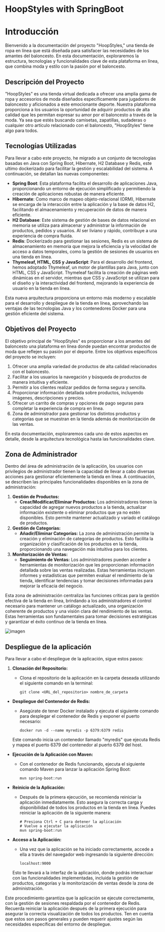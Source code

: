 # HoopStyles with SpringBoot

# Introducción

Bienvenido a la documentación del proyecto "HoopStyles," una tienda de ropa en línea que está diseñada para satisfacer las necesidades de los amantes del baloncesto. En esta documentación, exploraremos la estructura, tecnologías y funcionalidades clave de esta plataforma en línea, que combina moda y estilo con la pasión por el baloncesto.

## Descripción del Proyecto

"HoopStyles" es una tienda virtual dedicada a ofrecer una amplia gama de ropa y accesorios de moda diseñados específicamente para jugadores de baloncesto y aficionados a este emocionante deporte. Nuestra plataforma proporciona a los usuarios la oportunidad de adquirir productos de alta calidad que les permitan expresar su amor por el baloncesto a través de la moda. Ya sea que estés buscando camisetas, zapatillas, sudaderas o cualquier otro artículo relacionado con el baloncesto, "HoopStyles" tiene algo para todos.

## Tecnologías Utilizadas

Para llevar a cabo este proyecto, he migrado a un conjunto de tecnologías basadas en Java con Spring Boot, Hibernate, H2 Database y Redis, este ultimo dockerizado para facilitar la gestión y escalabilidad del sistema. A continuación, se detallan las nuevas componentes:

- **Spring Boot**: Esta plataforma facilita el desarrollo de aplicaciones Java, proporcionando un entorno de ejecución simplificado y permitiendo la creación de aplicaciones robustas de manera eficiente.
- **Hibernate**: Como marco de mapeo objeto-relacional (ORM), Hibernate se encarga de la interacción entre la aplicación y la base de datos H2, facilitando el almacenamiento y recuperación de datos de manera eficiente.
- **H2 Database**: Este sistema de gestión de bases de datos relacional en memoria se utiliza para almacenar y administrar la información de productos, pedidos y usuarios. Al ser liviano y rápido, contribuye a una experiencia de compra fluida.
- **Redis**: Dockerizado para gestionar las sesiones, Redis es un sistema de almacenamiento en memoria que mejora la eficiencia y la velocidad de acceso a datos temporales, como la gestión de sesiones de usuarios en una tienda en línea.
- **Thymeleaf, HTML, CSS y JavaScript**: Para el desarrollo del frontend, hemos adoptado Thymeleaf, un motor de plantillas para Java, junto con HTML, CSS y JavaScript. Thymeleaf facilita la creación de páginas web dinámicas en el servidor, mientras que CSS y JavaScript se utilizan para el diseño y la interactividad del frontend, mejorando la experiencia de usuario en la tienda en línea.

Esta nueva arquitectura proporciona un entorno más moderno y escalable para el desarrollo y despliegue de la tienda en línea, aprovechando las ventajas de las tecnologías Java y los contenedores Docker para una gestión eficiente del sistema.

## Objetivos del Proyecto

El objetivo principal de "HoopStyles" es proporcionar a los amantes del baloncesto una plataforma en línea donde puedan encontrar productos de moda que reflejen su pasión por el deporte. Entre los objetivos específicos del proyecto se incluyen:

1. Ofrecer una amplia variedad de productos de alta calidad relacionados con el baloncesto.
2. Facilitar a los usuarios la navegación y búsqueda de productos de manera intuitiva y eficiente.
3. Permitir a los clientes realizar pedidos de forma segura y sencilla.
4. Proporcionar información detallada sobre productos, incluyendo imágenes, descripciones y precios.
5. Ofrecer un carrito de compras y opciones de pago seguras para completar la experiencia de compra en línea.
6. Zona de administrador para gestionar los distintos productos y categorías que se muestran en la tienda además de monitorización de las ventas.

En esta documentación, exploraremos cada uno de estos aspectos en detalle, desde la arquitectura tecnológica hasta las funcionalidades clave.

## Zona de Administrador

Dentro del área de administración de la aplicación, los usuarios con privilegios de administrador tienen la capacidad de llevar a cabo diversas acciones para gestionar eficientemente la tienda en línea. A continuación, se describen las principales funcionalidades disponibles en la zona de administración:

1. **Gestión de Productos:**
    - **Crear/Modificar/Eliminar Productos:** Los administradores tienen la capacidad de agregar nuevos productos a la tienda, actualizar información existente o eliminar productos que ya no estén disponibles. Esto permite mantener actualizado y variado el catálogo de productos.
2. **Gestión de Categorías:**
    - **Añadir/Eliminar Categorías:** La zona de administración permite la creación y eliminación de categorías de productos. Esto facilita la organización y clasificación de los productos en la tienda, proporcionando una navegación más intuitiva para los clientes.
3. **Monitorización de Ventas:**
    - **Seguimiento de Ventas:** Los administradores pueden acceder a herramientas de monitorización que les proporcionan información detallada sobre las ventas realizadas. Estas herramientas incluyen informes y estadísticas que permiten evaluar el rendimiento de la tienda, identificar tendencias y tomar decisiones informadas para mejorar la eficacia del negocio.

Esta zona de administración centraliza las funciones críticas para la gestión efectiva de la tienda en línea, brindando a los administradores el control necesario para mantener un catálogo actualizado, una organización coherente de productos y una visión clara del rendimiento de las ventas. Estas herramientas son fundamentales para tomar decisiones estratégicas y garantizar el éxito continuo de la tienda en línea.

![imagen](https://github.com/DrM4r1o/hoopstyles-spring/assets/146061528/fbce4b9c-8be0-470c-b7d7-d4402a25c907)


## Despliegue de la aplicación

Para llevar a cabo el despliegue de la aplicación, sigue estos pasos:

1. **Clonación del Repositorio:**
    - Clona el repositorio de la aplicación en la carpeta deseada utilizando el siguiente comando en la terminal:
        
        ```
        git clone <URL_del_repositorio> nombre_de_carpeta
        ```
        
- **Despliegue del Contenedor de Redis:**
    - Asegúrate de tener Docker instalado y ejecuta el siguiente comando para desplegar el contenedor de Redis y exponer el puerto necesario:
        
        ```
        docker run -d --name myredis -p 6379:6379 redis
        ```
        
    
    Este comando inicia un contenedor llamado "myredis" que ejecuta Redis y mapea el puerto 6379 del contenedor al puerto 6379 del host.
    
- **Ejecución de la Aplicación con Maven:**
    - Con el contenedor de Redis funcionando, ejecuta el siguiente comando Maven para lanzar la aplicación Spring Boot:
        
        ```
        mvn spring-boot:run
        ```
        

- **Reinicio de la Aplicación:**
    - Después de la primera ejecución, se recomienda reiniciar la aplicación inmediatamente. Esto asegura la correcta carga y disponibilidad de todos los productos en la tienda en línea. Puedes reiniciar la aplicación de la siguiente manera:
        
        ```
        # Presiona Ctrl + C para detener la aplicación
        # Vuelve a ejecutar la aplicación
        mvn spring-boot:run
        ```
        

- **Acceso a la Aplicación:**
    - Una vez que la aplicación se ha iniciado correctamente, accede a ella a través del navegador web ingresando la siguiente dirección:
        
        ```
        localhost:9000
        ```
        
    
    Esto te llevará a la interfaz de la aplicación, donde podrás interactuar con las funcionalidades implementadas, incluida la gestión de productos, categorías y la monitorización de ventas desde la zona de administración.
    

Este procedimiento garantiza que la aplicación se ejecute correctamente, con la gestión de sesiones respaldada por el contenedor de Redis. Recuerda reiniciar la aplicación después de la primera ejecución para asegurar la correcta visualización de todos los productos. Ten en cuenta que estos son pasos generales y pueden requerir ajustes según las necesidades específicas del entorno de despliegue.
